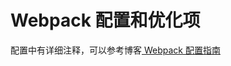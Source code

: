 # Webpack 配置和优化项

配置中有详细注释，可以参考博客[ Webpack 配置指南](https://aaaxiu.github.io/pages/blog/javascript/Webpack%E9%85%8D%E7%BD%AE%E6%8C%87%E5%8D%97.html)
